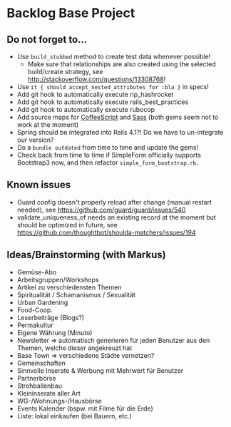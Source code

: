 # Backlog Base Project

## Do not forget to...

- Use `build_stubbed` method to create test data whenever possible!
  - Make sure that relationships are also created using the selected build/create strategy, see http://stackoverflow.com/questions/13308768!
- Use `it { should accept_nested_attributes_for :bla }` in specs!
- Add git hook to automatically execute rip_hashrocket
- Add git hook to automatically execute rails_best_practices
- Add git hook to automatically execute rubocop
- Add source maps for [CoffeeScript](https://github.com/markbates/coffee-rails-source-maps/) and [Sass](https://github.com/vhyza/sass-rails-source-maps) (both gems seem not to work at the moment)
- Spring should be integrated into Rails 4.1?! Do we have to un-integrate our version?
- Do a `bundle outdated` from time to time and update the gems!
- Check back from time to time if SimpleForm officially supports Bootstrap3 now, and then refactor `simple_form_bootstrap.rb.`

## Known issues

- Guard config doesn't properly reload after change (manual restart needed), see https://github.com/guard/guard/issues/540
- validate_uniqueness_of needs an existing record at the moment but should be optimized in future, see https://github.com/thoughtbot/shoulda-matchers/issues/194

## Ideas/Brainstorming (with Markus)

- Gemüse-Abo
- Arbeitsgruppen/Workshops
- Artikel zu verschiedensten Themen
- Spiritualität / Schamanismus / Sexualität
- Urban Gardening
- Food-Coop.
- Leserbeiträge (Blogs?)
- Permakultur
- Eigene Währung (Minuto)
- Newsletter => automatisch generieren für jeden Benutzer aus den Themen, welche dieser angekreuzt hat
- Base Town => verschiedene Städte vernetzen?
- Gemeinschaften
- Sinnvolle Inserate & Werbung mit Mehrwert für Benutzer
- Partnerbörse
- Strohballenbau
- Kleininserate aller Art
- WG-/Wohnungs-/Hausbörse
- Events Kalender (bspw. mit Filme für die Erde)
- Liste: lokal einkaufen (bei Bauern, etc.)